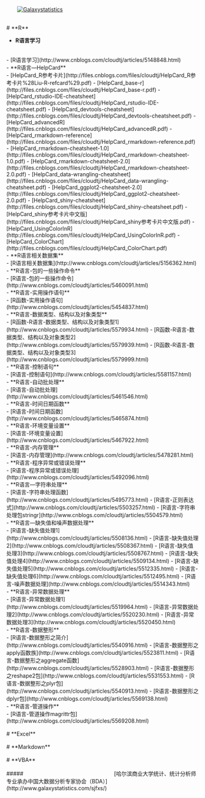 
&emsp;&emsp;[![Galaxystatistics](http://files.cnblogs.com/files/cloudtj/galaxy_logo.bmp)](http://www.galaxystatistics.com/webTJX/mobile/)

<br/>
# **R**
<br/>

-  **R语言学习**
<br/>
	- [R语言学习](http://www.cnblogs.com/cloudtj/articles/5148848.html)
<br/>
-  **R语言—HelpCard**
<br/>
	- [HelpCard_R参考卡片](http://files.cnblogs.com/files/cloudtj/HelpCard_R参考卡片%28Liu-R-refcard%29.pdf)
	- [HelpCard_base-r](http://files.cnblogs.com/files/cloudtj/HelpCard_base-r.pdf)
	- [HelpCard_rstudio-IDE-cheatsheet](http://files.cnblogs.com/files/cloudtj/HelpCard_rstudio-IDE-cheatsheet.pdf)
	- [HelpCard_devtools-cheatsheet](http://files.cnblogs.com/files/cloudtj/HelpCard_devtools-cheatsheet.pdf)
	- [HelpCard_advancedR](http://files.cnblogs.com/files/cloudtj/HelpCard_advancedR.pdf)
	- [HelpCard_rmarkdown-reference](http://files.cnblogs.com/files/cloudtj/HelpCard_rmarkdown-reference.pdf)
	- [HelpCard_rmarkdown-cheatsheet-1.0](http://files.cnblogs.com/files/cloudtj/HelpCard_rmarkdown-cheatsheet-1.0.pdf)
	- [HelpCard_rmarkdown-cheatsheet-2.0](http://files.cnblogs.com/files/cloudtj/HelpCard_rmarkdown-cheatsheet-2.0.pdf)
	- [HelpCard_data-wrangling-cheatsheet](http://files.cnblogs.com/files/cloudtj/HelpCard_data-wrangling-cheatsheet.pdf)
	- [HelpCard_ggplot2-cheatsheet-2.0](http://files.cnblogs.com/files/cloudtj/HelpCard_ggplot2-cheatsheet-2.0.pdf)
	- [HelpCard_shiny-cheatsheet](http://files.cnblogs.com/files/cloudtj/HelpCard_shiny-cheatsheet.pdf)
	- [HelpCard_shiny参考卡片中文版](http://files.cnblogs.com/files/cloudtj/HelpCard_shiny参考卡片中文版.pdf)
	- [HelpCard_UsingColorInR](http://files.cnblogs.com/files/cloudtj/HelpCard_UsingColorInR.pdf)
	- [HelpCard_ColorChart](http://files.cnblogs.com/files/cloudtj/HelpCard_ColorChart.pdf)
<br/>
-  **R语言相关数据集**
<br/>
	- [R语言相关数据集](http://www.cnblogs.com/cloudtj/articles/5156362.html)
<br/>
-  **R语言-包的一些操作命令**
<br/>	
	- [R语言-包的一些操作命令](http://www.cnblogs.com/cloudtj/articles/5460091.html)
<br/>
-  **R语言-实用操作语句**
<br/>
	- [R函数-实用操作语句](http://www.cnblogs.com/cloudtj/articles/5454837.html)
<br/>
-  **R语言-数据类型、结构以及对象类型**
<br/>
	- [R函数-R语言-数据类型、结构以及对象类型1](http://www.cnblogs.com/cloudtj/articles/5579934.html)
	- [R函数-R语言-数据类型、结构以及对象类型2](http://www.cnblogs.com/cloudtj/articles/5579939.html)
	- [R函数-R语言-数据类型、结构以及对象类型3](http://www.cnblogs.com/cloudtj/articles/5579999.html)
<br/>
-  **R语言-控制语句**
<br/>
	- [R语言-控制语句](http://www.cnblogs.com/cloudtj/articles/5581157.html)
<br/>
-  **R语言-自动批处理**
<br/>
	- [R语言-自动批处理](http://www.cnblogs.com/cloudtj/articles/5461546.html)
<br/>
-  **R语言-时间日期函数**
<br/>
	- [R语言-时间日期函数](http://www.cnblogs.com/cloudtj/articles/5465874.html)
<br/>
-  **R语言-环境变量设置**
<br/>
	- [R语言-环境变量设置](http://www.cnblogs.com/cloudtj/articles/5467922.html)
<br/>
-  **R语言-内存管理**
<br/>
	- [R语言-内存管理](http://www.cnblogs.com/cloudtj/articles/5478281.html)
<br/>
-  **R语言-程序异常或错误处理**
<br/>
	- [R语言-程序异常或错误处理](http://www.cnblogs.com/cloudtj/articles/5492096.html)
<br/>
-  **R语言—字符串处理**
<br/>
	- [R语言-字符串处理函数](http://www.cnblogs.com/cloudtj/articles/5495773.html)
	- [R语言-正则表达式](http://www.cnblogs.com/cloudtj/articles/5503257.html)
	- [R语言-字符串处理包stringr](http://www.cnblogs.com/cloudtj/articles/5504579.html)
<br/>
-  **R语言—缺失值和噪声数据处理**
<br/>
	- [R语言-缺失值处理1](http://www.cnblogs.com/cloudtj/articles/5508136.html)
	- [R语言-缺失值处理2](http://www.cnblogs.com/cloudtj/articles/5508367.html)
	- [R语言-缺失值处理3](http://www.cnblogs.com/cloudtj/articles/5508767.html)
	- [R语言-缺失值处理4](http://www.cnblogs.com/cloudtj/articles/5509134.html)
	- [R语言-缺失值处理5](http://www.cnblogs.com/cloudtj/articles/5512335.html)
	- [R语言-缺失值处理6](http://www.cnblogs.com/cloudtj/articles/5512495.html)
	- [R语言-噪声数据处理](http://www.cnblogs.com/cloudtj/articles/5514343.html)
<br/>
-  **R语言-异常数据处理**
<br/>
	- [R语言-异常数据处理1](http://www.cnblogs.com/cloudtj/articles/5519964.html)
	- [R语言-异常数据处理2](http://www.cnblogs.com/cloudtj/articles/5520230.html)
	- [R语言-异常数据处理3](http://www.cnblogs.com/cloudtj/articles/5520450.html)
<br/>
-  **R语言-数据整形**
<br/>
	- [R语言-数据整形之简介](http://www.cnblogs.com/cloudtj/articles/5540916.html)
	- [R语言-数据整形之apply函数族](http://www.cnblogs.com/cloudtj/articles/5523811.html)
	- [R语言-数据整形之aggregate函数](http://www.cnblogs.com/cloudtj/articles/5528903.html)
	- [R语言-数据整形之reshape2包](http://www.cnblogs.com/cloudtj/articles/5531553.html)
	- [R语言-数据整形之plyr包](http://www.cnblogs.com/cloudtj/articles/5540913.html)
	- [R语言-数据整形之dplyr包](http://www.cnblogs.com/cloudtj/articles/5569138.html)
<br/>
-  **R语言-管道操作**
<br/>
	- [R语言-管道操作magrittr包](http://www.cnblogs.com/cloudtj/articles/5569208.html)
<br/>


<br/>
# **Excel**
<br/>


<br/>
# **Markdown**
<br/>


<br/>
# **VBA**
<br/>


<br/>
#####&emsp;&emsp;&emsp;&emsp;&emsp;&emsp;&emsp;&emsp;&emsp;&emsp;&emsp;&emsp;&emsp;&emsp;&emsp;&emsp;&emsp;[哈尔滨商业大学统计、统计分析师专业承办中国大数据分析专家协会（BDA）](http://www.galaxystatistics.com/sjfxs/)


